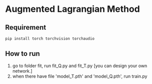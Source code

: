 # Augmented Lagrangian Method

## Requirement

```shell
pip install torch torchvision torchaudio
```

## How to run

1. go to folder fit, run fit_Q.py and fit_T.py [you can design your own network.]
2. when there have file 'model_T.pth' and 'model_Q.pth', run train.py

